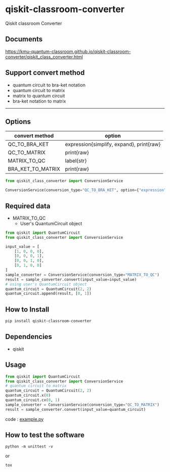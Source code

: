 # qiskit-classroom-converter
Qiskit classroom Converter

## Documents

https://kmu-quantum-classroom.github.io/qiskit-classroom-converter/qiskit_class_converter.html

## Support convert method

* quantum circuit to bra-ket notation
* quantum circuit to matrix
* matrix to quantum circuit
* bra-ket notation to matrix

---

## Options

| convert method    | option                                   |
|-------------------|------------------------------------------|
| QC_TO_BRA_KET     | expression{simplify, expand}, print{raw} |
| QC_TO_MATRIX      | print{raw}                               |
| MATRIX_TO_QC      | label{str}                               |
| BRA_KET_TO_MATRIX | print{raw}                               |

```python
from qiskit_class_converter import ConversionService

ConversionService(conversion_type="QC_TO_BRA_KET", option={"expression": "simplify"})
```

## Required data

* MATRIX_TO_QC
  * User's QuantumCircuit object

```python
from qiskit import QuantumCircuit
from qiskit_class_converter import ConversionService

input_value = [
    [1, 0, 0, 0],
    [0, 0, 0, 1],
    [0, 0, 1, 0],
    [0, 1, 0, 0]
]
sample_converter = ConversionService(conversion_type="MATRIX_TO_QC")
result = sample_converter.convert(input_value=input_value)
# using user's QuantumCircuit object
quantum_circuit = QuantumCircuit(2, 2)
quantum_circuit.append(result, [0, 1])
```

## How to Install

```bash
pip install qiskit-classroom-converter
```

## Dependencies

* qiskit

## Usage

```python
from qiskit import QuantumCircuit
from qiskit_class_converter import ConversionService
# quantum circuit to matrix
quantum_circuit = QuantumCircuit(2, 2)
quantum_circuit.x(0)
quantum_circuit.cx(0, 1)
sample_converter = ConversionService(conversion_type="QC_TO_MATRIX")
result = sample_converter.convert(input_value=quantum_circuit)
```

code : [example.py](example.py)

## How to test the software

```shell
python -m unittest -v
```

or 

```shell
tox
```
